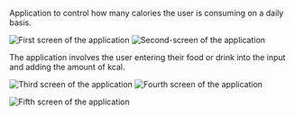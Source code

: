 Application to control how many calories the user is consuming on a daily basis.

![First screen of the application](https://github.com/TecoAdamo/fitness-life/assets/133070554/58e168fb-d4cf-45c9-ab26-af322c58e02c) ![Second-screen of the application](https://github.com/TecoAdamo/fitness-life/assets/133070554/a94e82fe-3747-46f4-8334-f73eb56992a0)

The application involves the user entering their food or drink into the input and adding the amount of kcal.

![Third screen of the application](https://github.com/TecoAdamo/fitness-life/assets/133070554/baaaed4b-2413-4a7e-a331-befd3b5cc279) ![Fourth screen of the application](https://github.com/TecoAdamo/fitness-life/assets/133070554/004c253c-1925-4aea-ad01-d9300eb2d851)

![Fifth screen of the application](https://github.com/TecoAdamo/fitness-life/assets/133070554/e2c77a3b-cd92-4c2d-9de1-704b4a792d05)

